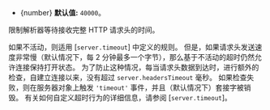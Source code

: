 <!-- YAML
added: v10.14.0
-->

* {number} **默认值:** `40000`。

限制解析器等待接收完整 HTTP 请求头的时间。

如果不活动，则适用 [`server.timeout`] 中定义的规则。 
但是，如果请求头发送速度非常慢（默认情况下，每 2 分钟最多一个字节），那么基于不活动的超时仍然允许连接保持打开状态。 
为了防止这种情况，每当请求头数据到达时，进行额外的检查，自建立连接以来，没有超过 `server.headersTimeout` 毫秒。 
如果检查失败，则在服务器对象上触发 `'timeout'` 事件，并且（默认情况下）套接字被销毁。 
有关如何自定义超时行为的详细信息，请参阅 [`server.timeout`]。

